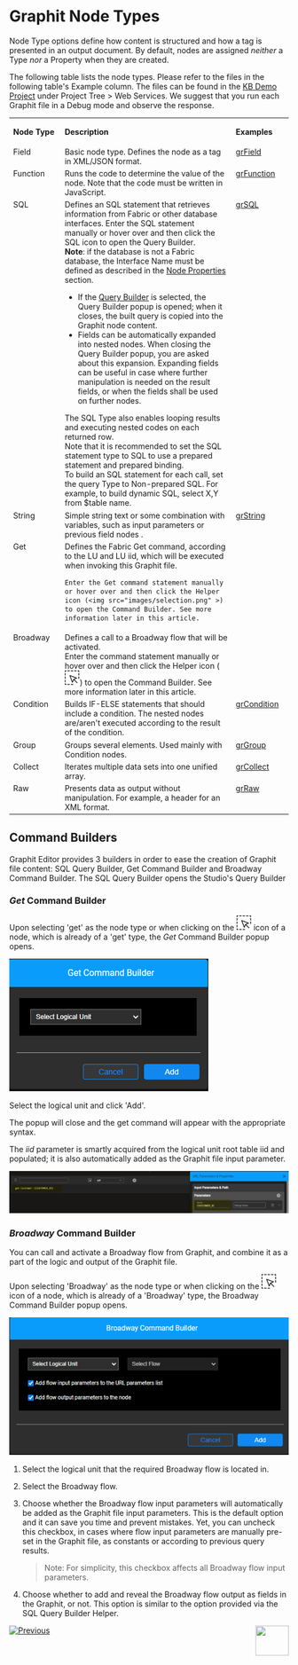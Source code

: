 # Graphit Node Types

Node Type options define how content is structured and how a tag is presented in an output document. By default, nodes are assigned *neither* a Type *nor* a Property when they are created.



The following table lists the node types. Please refer to the files in the following table's Example column. The files can be found in the [KB Demo Project](/articles/demo_project/Fabric_Demo_Project/00_Fabric_demo_project_setup_guidelines.md) under Project Tree > Web Services. We suggest that you run each Graphit file in a Debug mode and observe the response. 

<table>
<tbody>
<tr>
<td valign="top" width="150pxl">
<p><strong>Node Type</strong></p>
</td>
<td valign="top" width="500pxl">
<p><strong>Description</strong></p>
</td>
<td valign="top" width="150pxl">
<p><strong>Examples</strong></p>
</td>
</tr>
<tr>
<td valign="top" width="50pxl">Field</td>
<td valign="top" width="900pxl">Basic node type. Defines the node as a tag in XML/JSON format.</td>
<td valign="top" width="50pxl"> 
    <a href="/articles/15_web_services_and_graphit/17_Graphit/08_graphit_examples.md#grfieldgraphit">grField</a>
</td>
</tr>
<tr>
<td valign="top" width="50pxl">Function</td>
<td valign="top" width="900pxl">Runs the code to determine the value of the node. Note that the code must be written in JavaScript.&nbsp;</td>
<td valign="top" width="50pxl"><a href="/articles/15_web_services_and_graphit/17_Graphit/08_graphit_examples.md#grfunctiongraphit">grFunction</a></td>
</tr>
<tr>
<td valign="top" width="50pxl">SQL</td>
<td valign="top" width="900pxl">Defines an SQL statement that retrieves information from Fabric or other database interfaces.
    Enter the SQL statement manually or hover over and then click the SQL icon to open the Query Builder. 
    <br/><b>Note</b>: if the database is not a Fabric database, the Interface Name must be defined as described in the <a href="/articles/15_web_services_and_graphit/17_Graphit/04_graphit_node_properties.md">Node Properties</a> section. <br/>
<ul>
<li>If the <a href="/articles/11_query_builder/01_query_builder_overview.md">Query Builder</a> is selected, the Query Builder popup is opened; when it closes, the built query is copied into the Graphit node content.
</li>    
<li>Fields can be automatically expanded into nested nodes. When closing the Query Builder popup, you are asked about this expansion. Expanding fields can be useful in case where further manipulation is needed on the result fields, or when the fields shall be used on further nodes.
</li>    
</ul>
The SQL Type also enables looping results and executing nested codes on each returned row.<br/>
Note that it is recommended to set the SQL statement type to SQL to use a prepared statement and prepared binding.<br/>
To build an SQL statement for each call, set the query Type to Non-prepared SQL. For example, to build dynamic SQL, select X,Y from $table name.
</td>
<td valign="top" width="50pxl"><a href="/articles/15_web_services_and_graphit/17_Graphit/08_graphit_examples.md#retrieving-data-for-an-lui">grSQL</a></td>
</tr>
<tr>
<td valign="top" width="50pxl">String</td>
<td valign="top" width="900pxl">Simple string text or some combination with variables, such as input parameters or previous field nodes .&nbsp;</td>
<td valign="top" width="50pxl"><a href="/articles/15_web_services_and_graphit/17_Graphit/08_graphit_examples.md#grstringgraphit">grString</a></td>
</tr>
<tr>
<td valign="top" width="50pxl">Get</td>
<td valign="top" width="900pxl">Defines the Fabric Get command, according to the LU and LU iid, which will be executed when invoking this Graphit file.<br/>


    Enter the Get command statement manually or hover over and then click the Helper icon (<img src="images/selection.png" >) to open the Command Builder. See more information later in this article.
</td>
<td valign="top" width="50pxl"></a></td>
</tr>
<tr>
<td valign="top" width="50pxl">Broadway</td>
<td valign="top" width="900pxl">Defines a call to a Broadway flow that will be activated.<br/>
    Enter the command statement manually or hover over and then click the Helper icon (<img src="images/selection.png" >) to open the Command Builder. See more information later in this article.
</td>
<td valign="top" width="50pxl"></a></td>
</tr>
<tr>
<td valign="top" width="50pxl">Condition</td>
<td valign="top" width="900pxl">Builds IF-ELSE statements that should include a condition. The nested nodes are/aren't executed according to the result of the condition.&nbsp;</td>
<td valign="top" width="50pxl"><a href="/articles/15_web_services_and_graphit/17_Graphit/08_graphit_examples.md#grconditiongraphit">grCondition</a></td>
</tr>
<tr>
<td valign="top" width="50pxl">Group&nbsp;</td>
<td valign="top" width="900pxl">Groups several elements. Used mainly with Condition nodes.</td>
<td valign="top" width="50pxl"><a href="/articles/15_web_services_and_graphit/17_Graphit/08_graphit_examples.md#grgroupgraphit">grGroup</a></td>
</tr>
<tr>
<td valign="top" width="50pxl">Collect</td>
<td valign="top" width="900pxl">Iterates multiple data sets into one unified array.&nbsp;</td>
<td valign="top" width="50pxl"><a href="/articles/15_web_services_and_graphit/17_Graphit/08_graphit_examples.md#grcollectgraphit">grCollect</a></td>
</tr>
<tr>
<td valign="top" width="50pxl">Raw</td>
<td valign="top" width="900pxl">Presents data as output without manipulation. For example, a header for an XML format.&nbsp;</td>
<td valign="top" width="50pxl"><a href="/articles/15_web_services_and_graphit/17_Graphit/08_graphit_examples.md#grrawgraphit">grRaw</a></td>
</tr>
</tbody>
</table>



## Command Builders

Graphit Editor provides 3 builders in order to ease the creation of Graphit file content: SQL Query Builder, Get Command Builder and Broadway Command Builder. The SQL Query Builder opens the Studio's Query Builder

### *Get* Command Builder

Upon selecting 'get' as the node type or when clicking on the <img src="images/selection.png" > icon of a node, which is already of a 'get' type, the *Get* Command Builder popup opens.

<img src="images/get_command_builder.png" >



Select the logical unit and click 'Add'.

The popup will close and the get command will appear with the appropriate syntax. 

The *iid* parameter is smartly acquired from the logical unit root table iid and populated; it is also automatically added as the Graphit file input parameter.

<img src="images/get_command_builder_added.png" >



### *Broadway* Command Builder

You can call and activate a Broadway flow from Graphit, and combine it as a part of the logic and output of the Graphit file.

Upon selecting 'Broadway' as the node type or when clicking on the <img src="images/selection.png" > icon of a node, which is already of a 'Broadway' type, the Broadway Command Builder popup opens.



<img src="images/bw_command_builder.png" >



1. Select the logical unit that the required Broadway flow is located in.

2. Select the Broadway flow.

3. Choose whether the Broadway flow input parameters will automatically be added as the Graphit file input parameters. This is the default option and it can save you time and prevent mistakes. Yet, you can uncheck this checkbox, in cases where flow input parameters are manually pre-set in the Graphit file, as constants or according to previous query results. 

   > Note: For simplicity, this checkbox affects all Broadway flow input parameters. 

4. Choose whether to add and reveal the Broadway flow output as fields in the Graphit, or not. This option is similar to the option provided via the SQL Query Builder Helper.







[![Previous](/articles/images/Previous.png)](/articles/15_web_services_and_graphit/17_Graphit/02_graphit_basic_editing.md)[<img align="right" width="60" height="54" src="/articles/images/Next.png">](/articles/15_web_services_and_graphit/17_Graphit/04_graphit_node_properties.md)

